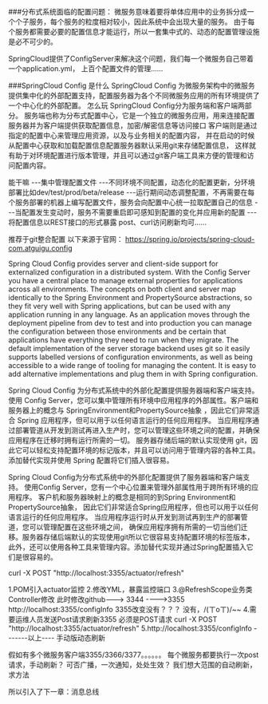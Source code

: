 ###分布式系统面临的配置问题：
微服务意味着要将单体应用中的业务拆分成一个个子服务，每个服务的粒度相对较小，因此系统中会出现大量的服务。
由于每个服务都需要必要的配置信息才能运行，所以一套集中式的、动态的配置管理设施是必不可少的。

SpringCloud提供了ConfigServer来解决这个问题，我们每一个微服务自己带着一个application.yml，
上百个配置文件的管理......

###SpringCloud Config 是什么
SpringCloud Config 为微服务架构中的微服务提供集中化的外部配置支持，配置服务器为各个不同微服务应用的所有环境提供了一个中心化的外部配置。
怎么玩
SpringCloud Config分为服务端和客户端两部分。 
服务端也称为分布式配置中心，它是一个独立的微服务应用，用来连接配置服务器并为客户端提供获取配置信息，加密/解密信息等访问接口
客户端则是通过指定的配置中心来管理应用资源，以及与业务相关的配置内容， 并在启动的时候从配置中心获取和加载配置信息配置服务器默认采用git来存储配置信息，
这样就有助于对环境配置进行版本管理，并且可以通过git客户端工具来方便的管理和访问配置内容。

能干嘛
	---集中管理配置文件
	---不同环境不同配置，动态化的配置更新，分环境部署比如dev/test/prod/beta/release
	---运行期间动态调整配置，不再需要在每个服务部署的机器上编写配置文件，服务会向配置中心统一拉取配置自己的信息
	---当配置发生变动时，服务不需要重启即可感知到配置的变化并应用新的配置
	---将配置信息以REST接口的形式暴露    post、curl访问刷新均可......

推荐于git整合配置
以下来源于官网： https://spring.io/projects/spring-cloud-com.atguigu.config

Spring Cloud Config provides server and client-side support for externalized configuration in a distributed
system. With the Config Server you have a central place to manage external properties
for applications across all environments. The concepts on both client and server map identically
to the Spring Environment and PropertySource abstractions, so they fit very well with Spring applications,
 but can be used with any application running in any language. As an application moves through
 the deployment pipeline from dev to test and into production you can manage the configuration
 between those environments and be certain that applications have everything they need to run
 when they migrate. The default implementation of the server storage backend uses git
 so it easily supports labelled versions of configuration environments,
 as well as being accessible to a wide range of tooling for managing the content.
 It is easy to add alternative implementations and plug them in with Spring configuration.

Spring Cloud Config 为分布式系统中的外部化配置提供服务器端和客户端支持。
使用 Config Server，您可以集中管理所有环境中应用程序的外部属性。客户端和服务器上的概念与 SpringEnvironment和PropertySource抽象
，因此它们非常适合 Spring 应用程序，但可以用于以任何语言运行的任何应用程序。
当应用程序通过部署管道从开发到测试再进入生产时，您可以管理这些环境之间的配置，并确保应用程序在迁移时拥有运行所需的一切。
服务器存储后端的默认实现使用 git，因此它可以轻松支持配置环境的标记版本，并且可以访问用于管理内容的各种工具。
添加替代实现并使用 Spring 配置将它们插入很容易。

 Spring Cloud Config为分布式系统中的外部化配置提供了服务器端和客户端支持。
 使用Config Server，您有一个中心位置来管理外部属性用于跨所有环境的应用程序。
 客户机和服务器映射上的概念是相同的到Spring Environment和PropertySource抽象，
 因此它们非常适合Spring应用程序，但也可以用于以任何语言运行的任何应用程序。
 当应用程序运行时从开发到测试再到生产的部署管道，您可以管理配置在这些环境之间，
 确保应用程序拥有所需的一切当他们迁移。服务器存储后端默认的实现使用git所以它很容易支持配置环境的标签版本，
 此外，还可以使用各种工具来管理内容。添加替代实现并通过Spring配置插入它们是很容易的。


curl -X POST "http://localhost:3355/actuator/refresh"

1.POM引入actuator监控
2.修改YML，暴露监控端口
3.@RefreshScope业务类Controller修改
此时修改github---> 3344 ---->3355
	http://localhost:3355/configInfo
	3355改变没有？？？
		没有，/(ㄒoㄒ)/~~
4.需要运维人员发送Post请求刷新3355
	必须是POST请求
	curl -X POST "http://localhost:3355/actuator/refresh"
5.http://localhost:3355/configInfo
-------以上----  手动版动态刷新

假如有多个微服务客户端3355/3366/3377。。。。。。
每个微服务都要执行一次post请求，手动刷新？
可否广播，一次通知，处处生效？
我们想大范围的自动刷新，求方法

所以引入了下一章：消息总线
